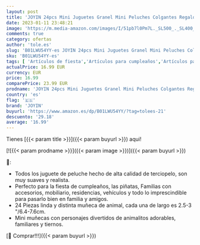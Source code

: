 ```yaml
---
layout: post
title: 'JOYIN 24pcs Mini Juguetes Granel Mini Peluches Colgantes Regalo para Infantiles Fiesta de Cumpleaños Niños Navidad favores Relleno Piñatas y Bolsas de Fiesta'
date: 2023-01-11 23:48:21
image: 'https://m.media-amazon.com/images/I/51pb7l0Pm7L._SL500_._SL400_.jpg'
comments: true
category: ofertas
author: 'tole.es'
slug: 'B01LWU54YY-es JOYIN 24pcs Mini Juguetes Granel Mini Peluches Colgantes...'
sku: 'B01LWU54YY-es'
tags: [ 'Artículos de fiesta','Artículos para cumpleaños','Artículos para fiestas','Costura y manualidades','Hogar y cocina','Materiales para manualidades','joyin','navidad','🇪🇸', ]
actualPrice: 16.99 EUR
currency: EUR
price: 16.99
comparePrice: 23.99 EUR
prodname: 'JOYIN 24pcs Mini Juguetes Granel Mini Peluches Colgantes Regalo para Infantiles Fiesta de Cumpleaños Niños Navidad favores Relleno Piñatas y Bolsas de Fiesta'
country: 'es'
flag: '🇪🇸'
brand: 'JOYIN'
buyurl: 'https://www.amazon.es/dp/B01LWU54YY/?tag=tolees-21'
descuento: '29.18'
average: '16.99'
---
```


Tienes [{{< param title >}}]({{< param buyurl >}}) aqui!

[![{{< param prodname >}}]({{< param image >}})]({{< param buyurl >}})

🔎:

- Todos los juguete de peluche hecho de alta calidad de terciopelo, son muy suaves y realista.
- Perfecto para la fiesta de cumpleaños, las piñatas, Familias con accesorios, mobiliario, residencias, vehículos y todo lo imprescindible para pasarlo bien en familia y amigos.
- 24 Piezas linda y distinta muñeca de animal, cada una de largo es 2.5-3 "/6.4-7.6cm.
- Mini muñecas con personajes divertidos de animalitos adorables, familiares y tiernos.

[🛒 Comprar!!!]({{< param buyurl >}})
